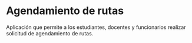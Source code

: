 # Agendamiento de rutas

Aplicación que permite a los estudiantes, docentes y funcionarios realizar solicitud de agendamiento de rutas.
